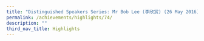 ```yaml
---
title: "Distinguished Speakers Series: Mr Bob Lee (李欣赏) (26 May 2016)"
permalink: /achievements/highlights/74/
description: ""
third_nav_title: Highlights
---
```

